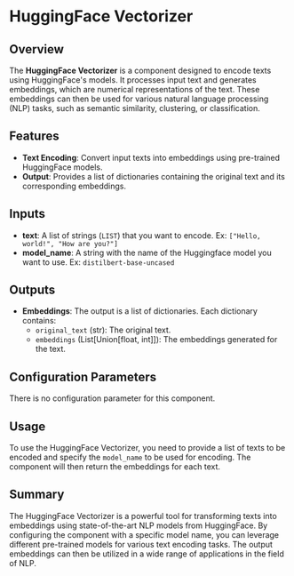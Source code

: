 # HuggingFace Vectorizer

## Overview

The **HuggingFace Vectorizer** is a component designed to encode texts using HuggingFace's models. It processes input text and generates embeddings, which are numerical representations of the text. These embeddings can then be used for various natural language processing (NLP) tasks, such as semantic similarity, clustering, or classification.

## Features

- **Text Encoding**: Convert input texts into embeddings using pre-trained HuggingFace models.
- **Output**: Provides a list of dictionaries containing the original text and its corresponding embeddings.

## Inputs

- **text**: A list of strings (`LIST`) that you want to encode. Ex: `["Hello, world!", "How are you?"]`
- **model_name**: A string with the name of the Huggingface model you want to use. Ex: `distilbert-base-uncased`

## Outputs

- **Embeddings**: The output is a list of dictionaries. Each dictionary contains:
  - `original_text` (str): The original text.
  - `embeddings` (List[Union[float, int]]): The embeddings generated for the text.

## Configuration Parameters

There is no configuration parameter for this component.

## Usage

To use the HuggingFace Vectorizer, you need to provide a list of texts to be encoded and specify the `model_name` to be used for encoding. The component will then return the embeddings for each text.


## Summary

The HuggingFace Vectorizer is a powerful tool for transforming texts into embeddings using state-of-the-art NLP models from HuggingFace. By configuring the component with a specific model name, you can leverage different pre-trained models for various text encoding tasks. The output embeddings can then be utilized in a wide range of applications in the field of NLP.